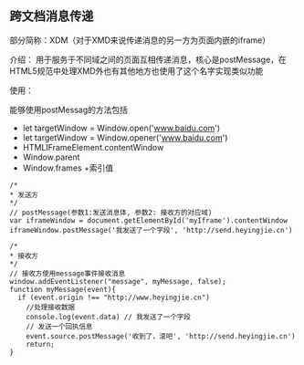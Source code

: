 ## 跨文档消息传递

部分简称：XDM（对于XMD来说传递消息的另一方为页面内嵌的iframe）

介绍： 用于服务于不同域之间的页面互相传递消息，核心是postMessage，在HTML5规范中处理XMD外也有其他地方也使用了这个名字实现类似功能

使用： 

  能够使用postMessag的方法包括
  - let targetWindow = Window.open('www.baidu.com')
  - let targetWindow = Window.opener('www.baidu.com')
  - HTMLIFrameElement.contentWindow
  - Window.parent
  - Window.frames +索引值

```
/*
* 发送方
*/ 
// postMessage(参数1:发送消息体, 参数2: 接收方的对应域)
var iframeWindow = document.getElementById('myIframe').contentWindow
iframeWindow.postMessage('我发送了一个字段', 'http://send.heyingjie.cn')
```

```
/*
* 接收方
*/ 
// 接收方使用message事件接收消息
window.addEventListener("message", myMessage, false);
function myMessage(event){
  if (event.origin !== "http://www.heyingjie.cn")
    //处理接收数据
    console.log(event.data) // 我发送了一个字段
    // 发送一个回执信息
    event.source.postMessage('收到了，滚吧', 'http://send.heyingjie.cn')
    return;
}

```